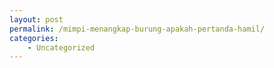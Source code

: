 ```yaml
---
layout: post
permalink: /mimpi-menangkap-burung-apakah-pertanda-hamil/
categories:
    - Uncategorized
---
```



